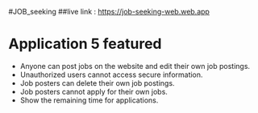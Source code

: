 #JOB_seeking
##live link : https://job-seeking-web.web.app
# Application 5 featured

- Anyone can post jobs on the website and edit their own job postings.
- Unauthorized users cannot access secure information.
- Job posters can delete their own job postings.
- Job posters cannot apply for their own jobs.
- Show the remaining time for applications.
